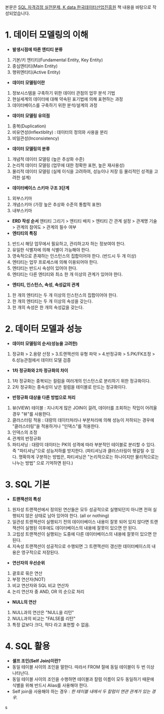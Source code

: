 본문은 [SQL 자격검정 실전문제, K data 한국데이터산업진흥원](http://www.kyobobook.co.kr/product/detailViewKor.laf?mallGb=KOR&ejkGb=KOR&barcode=9788988474846) 책 내용을 바탕으로 작성되었습니다.

# 1. 데이터 모델링의 이해

- <strong>발생시점에 따른 엔티티 분류</strong>

1. 기본/키 엔티티(Fundamental Entity, Key Entity)
2. 중심엔티티(Main Entity)
3. 행위엔티티(Active Entity)

- <strong>데이터 모델링이란</strong>

1. 정보시스템을 구축하기 위한 데이터 관점의 업무 분석 기법
2. 현실세계의 데이터에 대해 약속된 표기법에 의해 표현하는 과정
3. 데이터베이스를 구축하기 위한 분석/설계의 과정

- <strong>데이터 모델링 유의점</strong>

1. 중복(Duplication)
2. 비유연성(Inflextiblity) : 데이터의 정의와 사용을 분리
3. 비일관성(Inconsistency)

- <strong>데이터 모델링의 분류</strong>

1. 개념적 데이터 모델링 (높은 추상화 수준)
2. 논리적 데이터 모델링 (업무에 대한 정확한 표현, 높은 재사용성)
3. 물리적 데이터 모델링 (실제 이식을 고려하여, 성능이나 저장 등 물리적인 성격을 고려한 설계)

- <strong>데이터베이스 스키마 구조 3단계</strong>

1. 외부스키마
2. 개념스키마 (가장 높은 추상화 수준의 통합적 표현)
3. 내부스키마

- <strong>ERD 작성 순서</strong>
  엔티티 그리기 > 엔티티 배치 > 엔티티 간 관계 설정 > 관계명 기술 > 관계의 참여도 > 관계의 필수 여부
- <strong>엔티티의 특징</strong>

1. 반드시 해당 업무에서 필요하고, 관리하고자 하는 정보여야 한다.
2. 유일한 식별자에 의해 식별이 가능해야 한다.
3. 영속적으로 존재하는 인스턴스의 집합이어야 한다. (반드시 두 개 이상)
4. 엔티티는 업무 프로세스에 의해 이용되어야 한다.
5. 엔티티는 반드시 속성이 있어야 한다.
6. 엔티티는 다른 엔티티와 최소 한 개 이상의 관계가 있어야 한다.

- <strong>엔티티, 인스턴스, 속성, 속성값의 관계</strong>

1. 한 개의 엔티티는 두 개 이상의 인스턴스의 집합이어야 한다.
2. 한 개의 엔티티는 두 개 이상의 속성을 갖는다.
3. 한 개의 속성은 한 개의 속성값을 갖는다.

# 2. 데이터 모델과 성능

- <strong>데이터 모델링의 순서(성능을 고려한)</strong>

1. 정규화 > 2.용량 산정 > 3.트랜잭션의 유형 파악 > 4.반정규화 > 5.PK/FK조정 > 6.성능관점에서 데이터 모델 검증

- <strong>1차 정규화와 2차 정규화의 차이</strong>

1. 1차 정규화는 중복되는 컬럼을 여러개의 인스턴스로 분리하기 위한 정규화이다.
2. 2차 정규화는 종속성이 낮은 컬럼을 테이블로 만드는 정규화이다.

- <strong>반정규화 대상을 다른 방법으로 처리</strong>

1. 뷰(VIEW) 테이블 : 지나치게 많은 JOIN이 걸려, 데이터를 조회하는 작업이 어려울 경우 "뷰"를 사용한다.
2. 클러스터링 적용 : 대량의 데이터처리나 부분처리에 의해 성능이 저하되는 경우에 "클러스터링"을 적용하거나 "인덱스"를 적용한다.
3. 인덱스의 조정
4. 관계의 반정규화
5. 파티셔닝 : 대량이 데이터는 PK의 성격에 따라 부분적인 테이블로 분리할 수 있다. 즉 "파티셔닝"으로 성능저하를 방지한다.
   (파티셔닝과 클러스터링이 헷갈릴 수 있다. 명확하게 구분하는 방법은, 파티셔닝은 "논리적으로는 하나이지만 물리적으로는 나누는 방법" 으로 기억하면 된다.)

# 3. SQL 기본

- <strong>트랜잭션의 특성</strong>

1. 원자성
   트랜잭션에서 정의된 연산들은 모두 성공적으로 실행되던지 아니면 전혀 실행되지 않은 상태로 남아 있어야 한다. (all or nothing)
2. 일관성
   트랜잭션이 실행되기 전의 데이터베이스 내용이 잘못 되어 있지 않다면 트랜잭션이 실행된 이후에도 데이터베이스의 내용에 잘못이 있으면 안 된다.
3. 고립성
   트랜잭션이 실행되는 도중에 다른 데이터베이스의 내용에 잘못이 있으면 안 된다.
4. 지속성
   트랜잭션이 성공적으로 수행되면 그 트랜잭션이 갱신한 데이터베이스의 내용은 영구적으로 저장된다.

- <strong>연산자의 우선순위</strong>

1. 괄호로 묶은 연산
2. 부정 연산자(NOT)
3. 비교 연산자와 SQL 비교 연산자
4. 논리 연산자 중 AND, OR 의 순으로 처리

- <strong>NULL의 연산</strong>

1. NULL과의 연산은 "NULL을 리턴"
2. NULL과의 비교는 "FALSE를 리턴"
3. 특정 값보다 크다, 적다 라고 표현할 수 없음.

# 4. SQL 활용

- <strong>셀프 조인(Self Join)이란?</strong>
- 동일 테이블 사이의 조인을 말한다. 따라서 FROM 절에 동일 테이블이 두 번 이상 나타난다.
- 동일 테이블 사이의 조인을 수행하면 테이블과 칼럼 이름이 모두 동일하기 때문에 식별을 위해 반드시 Alias를 사용해야 한다.
- Self join을 사용해야 하는 경우 : <em>한 테이블 내에서 두 칼럼이 연관 관계가 있는 경우.</em>

s
